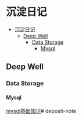 # 沉淀日记

- [沉淀日记](#沉淀日记)
  - [Deep Well](#deep-well)
    - [Data Storage](#data-storage)
      - [Mysql](#mysql)


## Deep Well

### Data Storage

#### Mysql

[mysql基础知识](mysql.md)# deposit-note
